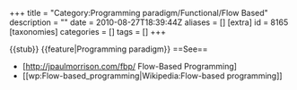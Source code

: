 +++
title = "Category:Programming paradigm/Functional/Flow Based"
description = ""
date = 2010-08-27T18:39:44Z
aliases = []
[extra]
id = 8165
[taxonomies]
categories = []
tags = []
+++

{{stub}}
{{feature|Programming paradigm}}
==See==
* [http://jpaulmorrison.com/fbp/ Flow-Based Programming]
* [[wp:Flow-based_programming|Wikipedia:Flow-based programming]]
